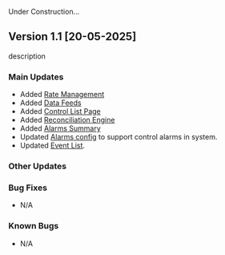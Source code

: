 Under Construction... 

## Version 1.1 [20-05-2025]
description

### Main Updates
- Added [Rate Management](../tutorials/RateManagement.md)
- Added [Data Feeds ](../tutorials/DataFeeds.md)
- Added [Control List Page](../tutorials/ControlList.md)
- Added [Reconciliation Engine](../tutorials/ReconciliationEngine.md)
- Added [Alarms Summary](../tutorials/alarmsummary.md)
- Updated [Alarms config](../tutorials/alarmsconfig.md) to support control alarms in system.
- Updated [Event List](../tutorials/Eventlist.md).

### Other Updates

### Bug Fixes
- N/A

### Known Bugs
- N/A
